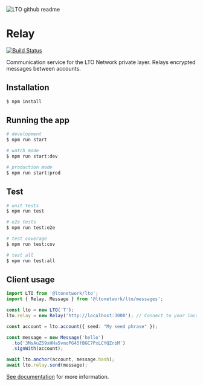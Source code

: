 ![LTO github readme](https://user-images.githubusercontent.com/100821/196711741-96cd4ba5-932a-4e95-b420-42d4d61c21fd.png)

# Relay

[![Build Status](https://travis-ci.com/ltonetwork/relay.svg?branch=master)](https://travis-ci.com/ltonetwork/indexer)

Communication service for the LTO Network private layer. Relays encrypted messages between accounts.


## Installation

```bash
$ npm install
```

## Running the app

```bash
# development
$ npm run start

# watch mode
$ npm run start:dev

# production mode
$ npm run start:prod
```

## Test

```bash
# unit tests
$ npm run test

# e2e tests
$ npm run test:e2e

# test coverage
$ npm run test:cov

# test all
$ npm run test:all
```

## Client usage

```typescript
import LTO from '@ltonetwork/lto';
import { Relay, Message } from '@ltonetwork/lto/messages';

const lto = new LTO('T');
lto.relay = new Relay('http://localhost:3000'); // Connect to your local relay service

const account = lto.account({ seed: "My seed phrase" });

const message = new Message('hello')
  .to('3MsAuZ59xHHa5vmoPG45fBGC7PxLCYQZnbM')
  .signWith(account);

await lto.anchor(account, message.hash);
await lto.relay.send(message);
```

[See documentation](https://docs.ltonetwork.com/libraries/javascript/messages) for more information.


